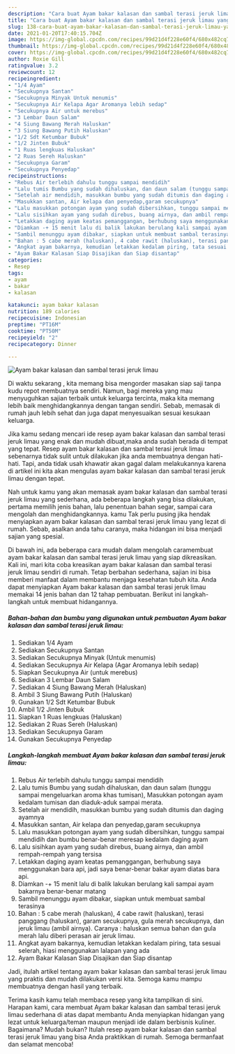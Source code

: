 ```yaml
---
description: "Cara buat Ayam bakar kalasan dan sambal terasi jeruk limau yang lezat dan Mudah Dibuat"
title: "Cara buat Ayam bakar kalasan dan sambal terasi jeruk limau yang lezat dan Mudah Dibuat"
slug: 138-cara-buat-ayam-bakar-kalasan-dan-sambal-terasi-jeruk-limau-yang-lezat-dan-mudah-dibuat
date: 2021-01-20T17:40:15.704Z
image: https://img-global.cpcdn.com/recipes/99d21d4f228e60f4/680x482cq70/ayam-bakar-kalasan-dan-sambal-terasi-jeruk-limau-foto-resep-utama.jpg
thumbnail: https://img-global.cpcdn.com/recipes/99d21d4f228e60f4/680x482cq70/ayam-bakar-kalasan-dan-sambal-terasi-jeruk-limau-foto-resep-utama.jpg
cover: https://img-global.cpcdn.com/recipes/99d21d4f228e60f4/680x482cq70/ayam-bakar-kalasan-dan-sambal-terasi-jeruk-limau-foto-resep-utama.jpg
author: Roxie Gill
ratingvalue: 3.2
reviewcount: 12
recipeingredient:
- "1/4 Ayam"
- "Secukupnya Santan"
- "Secukupnya Minyak Untuk menumis"
- "Secukupnya Air Kelapa Agar Aromanya lebih sedap"
- "Secukupnya Air untuk merebus"
- "3 Lembar Daun Salam"
- "4 Siung Bawang Merah Haluskan"
- "3 Siung Bawang Putih Haluskan"
- "1/2 Sdt Ketumbar Bubuk"
- "1/2 Jinten Bubuk"
- "1 Ruas lengkuas Haluskan"
- "2 Ruas Sereh Haluskan"
- "Secukupnya Garam"
- "Secukupnya Penyedap"
recipeinstructions:
- "Rebus Air terlebih dahulu tunggu sampai mendidih"
- "Lalu tumis Bumbu yang sudah dihaluskan, dan daun salam (tunggu sampai mengeluarkan aroma khas tumisan), Masukkan potongan ayam kedalam tumisan dan diaduk-aduk sampai merata."
- "Setelah air mendidih, masukkan bumbu yang sudah ditumis dan daging ayamnya"
- "Masukkan santan, Air kelapa dan penyedap,garam secukupnya"
- "Lalu masukkan potongan ayam yang sudah dibersihkan, tunggu sampai mendidih dan bumbu benar-benar meresap kedalam daging ayam"
- "Lalu sisihkan ayam yang sudah direbus, buang airnya, dan ambil rempah-rempah yang tersisa"
- "Letakkan daging ayam keatas pemanggangan, berhubung saya menggunakan bara api, jadi saya benar-benar bakar ayam diatas bara api."
- "Diamkan -+ 15 menit lalu di balik lakukan berulang kali sampai ayam bakarnya benar-benar matang"
- "Sambil menunggu ayam dibakar, siapkan untuk membuat sambal terasinya"
- "Bahan : 5 cabe merah (haluskan), 4 cabe rawit (haluskan), terasi panggang (haluskan), garam secukupnya, gula merah secukupnya, dan jeruk limau (ambil airnya). Caranya : haluskan semua bahan dan gula merah lalu diberi perasan air jeruk limau."
- "Angkat ayam bakarnya, kemudian letakkan kedalam piring, tata sesuai selerah, hiasi menggunakan lalapan yang ada"
- "Ayam Bakar Kalasan Siap Disajikan dan Siap disantap"
categories:
- Resep
tags:
- ayam
- bakar
- kalasan

katakunci: ayam bakar kalasan 
nutrition: 189 calories
recipecuisine: Indonesian
preptime: "PT16M"
cooktime: "PT50M"
recipeyield: "2"
recipecategory: Dinner

---
```



![Ayam bakar kalasan dan sambal terasi jeruk limau](https://img-global.cpcdn.com/recipes/99d21d4f228e60f4/680x482cq70/ayam-bakar-kalasan-dan-sambal-terasi-jeruk-limau-foto-resep-utama.jpg)

Di waktu  sekarang , kita memang bisa mengorder masakan siap saji tanpa kudu repot membuatnya sendiri. Namun, bagi mereka yang mau menyuguhkan sajian terbaik untuk keluarga tercinta, maka kita memang lebih baik menghidangkannya dengan tangan sendiri. Sebab, memasak di rumah jauh lebih sehat dan juga dapat menyesuaikan sesuai kesukaan keluarga.

Jika kamu sedang mencari ide resep ayam bakar kalasan dan sambal terasi jeruk limau yang enak dan mudah dibuat,maka anda sudah berada di tempat yang tepat. Resep ayam bakar kalasan dan sambal terasi jeruk limau  sebenarnya tidak sulit untuk dilakukan jika anda membuatnya dengan hati-hati. Tapi, anda tidak usah khawatir akan gagal dalam melakukannya 
karena di artikel ini kita akan mengulas ayam bakar kalasan dan sambal terasi jeruk limau dengan tepat.  



Nah untuk kamu yang akan memasak ayam bakar kalasan dan sambal terasi jeruk limau yang sederhana, ada beberapa langkah yang bisa dilakukan, pertama memilih jenis bahan, lalu penentuan bahan segar, sampai cara mengolah dan menghidangkannya. kamu Tak perlu pusing jika hendak menyiapkan ayam bakar kalasan dan sambal terasi jeruk limau yang lezat di rumah. Sebab, asalkan anda  tahu caranya, maka hidangan ini bisa menjadi sajian yang spesial.

Di bawah ini, ada beberapa cara mudah dalam mengolah caramembuat ayam bakar kalasan dan sambal terasi jeruk limau yang siap dikreasikan. Kali ini, mari kita coba kreasikan ayam bakar kalasan dan sambal terasi jeruk limau sendiri di rumah. Tetap berbahan sederhana, sajian ini bisa memberi manfaat dalam membantu menjaga kesehatan tubuh kita. Anda dapat menyiapkan Ayam bakar kalasan dan sambal terasi jeruk limau memakai 14 jenis bahan dan 12 tahap pembuatan. Berikut ini langkah-langkah untuk membuat hidangannya.

<!--inarticleads1-->

##### Bahan-bahan dan bumbu yang digunakan untuk pembuatan Ayam bakar kalasan dan sambal terasi jeruk limau:

1. Sediakan 1/4 Ayam
1. Sediakan Secukupnya Santan
1. Sediakan Secukupnya Minyak (Untuk menumis)
1. Sediakan Secukupnya Air Kelapa (Agar Aromanya lebih sedap)
1. Siapkan Secukupnya Air (untuk merebus)
1. Sediakan 3 Lembar Daun Salam
1. Sediakan 4 Siung Bawang Merah (Haluskan)
1. Ambil 3 Siung Bawang Putih (Haluskan)
1. Gunakan 1/2 Sdt Ketumbar Bubuk
1. Ambil 1/2 Jinten Bubuk
1. Siapkan 1 Ruas lengkuas (Haluskan)
1. Sediakan 2 Ruas Sereh (Haluskan)
1. Sediakan Secukupnya Garam
1. Gunakan Secukupnya Penyedap




<!--inarticleads2-->

##### Langkah-langkah membuat Ayam bakar kalasan dan sambal terasi jeruk limau:

1. Rebus Air terlebih dahulu tunggu sampai mendidih
1. Lalu tumis Bumbu yang sudah dihaluskan, dan daun salam (tunggu sampai mengeluarkan aroma khas tumisan), Masukkan potongan ayam kedalam tumisan dan diaduk-aduk sampai merata.
1. Setelah air mendidih, masukkan bumbu yang sudah ditumis dan daging ayamnya
1. Masukkan santan, Air kelapa dan penyedap,garam secukupnya
1. Lalu masukkan potongan ayam yang sudah dibersihkan, tunggu sampai mendidih dan bumbu benar-benar meresap kedalam daging ayam
1. Lalu sisihkan ayam yang sudah direbus, buang airnya, dan ambil rempah-rempah yang tersisa
1. Letakkan daging ayam keatas pemanggangan, berhubung saya menggunakan bara api, jadi saya benar-benar bakar ayam diatas bara api.
1. Diamkan -+ 15 menit lalu di balik lakukan berulang kali sampai ayam bakarnya benar-benar matang
1. Sambil menunggu ayam dibakar, siapkan untuk membuat sambal terasinya
1. Bahan : 5 cabe merah (haluskan), 4 cabe rawit (haluskan), terasi panggang (haluskan), garam secukupnya, gula merah secukupnya, dan jeruk limau (ambil airnya). Caranya : haluskan semua bahan dan gula merah lalu diberi perasan air jeruk limau.
1. Angkat ayam bakarnya, kemudian letakkan kedalam piring, tata sesuai selerah, hiasi menggunakan lalapan yang ada
1. Ayam Bakar Kalasan Siap Disajikan dan Siap disantap




Jadi, itulah artikel tentang  ayam bakar kalasan dan sambal terasi jeruk limau  yang praktis dan mudah dilakukan versi kita. Semoga kamu mampu membuatnya dengan hasil yang terbaik. 

Terima kasih kamu telah membaca resep yang kita tampilkan di sini. Harapan kami, cara membuat  Ayam bakar kalasan dan sambal terasi jeruk limau sederhana di atas dapat membantu Anda menyiapkan hidangan yang lezat untuk keluarga/teman maupun menjadi ide dalam berbisnis kuliner. Bagaimana? Mudah bukan? Itulah resep ayam bakar kalasan dan sambal terasi jeruk limau yang bisa Anda praktikkan di rumah. Semoga bermanfaat dan selamat mencoba!

